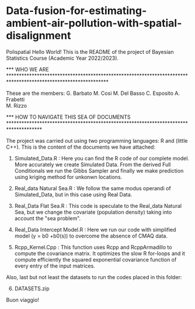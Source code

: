 # Data-fusion-for-estimating-ambient-air-pollution-with-spatial-disalignment
Polispatial
Hello World! 
This is the README of the  project of Bayesian Statistics Course (Academic Year 2022/2023).



*** WHO WE ARE ***************************************************************************************************************

  These are the members:
  G. Barbato
  M. Cosi
  M. Del Basso
  C. Esposito
  A. Frabetti        
  M. Rizzo        


*** HOW TO NAVIGATE THIS SEA OF DOCUMENTS *************************************************************************************

  The project was carried out using two programming languages: R and (little C++).
  This is the content of the documents we have attached:

  1) Simulated_Data.R             : Here you can find the R code of our complete model. More accurately we create Simulated Data. 
                                    From the derived Full Conditionals we run the Gibbs Sampler and finally we make prediction using 
				    kriging method for unkonwn locations.
            
  2) Real_data Natural Sea.R      : We follow the same modus operandi of Simulated_Data, but in this case using Real Data. 

  3) Real_Data Flat Sea.R         : This code is speculate to the Real_data Natural Sea, but we change the covariate (population density) 
                                    taking into account the "sea problem".
		    
  4) Real_Data Intercept Model.R  : Here we run our code with simplified model (y = b0 +b0(s)) to overcome the absence of CMAQ data.
  
  5) Rcpp_Kernel.Cpp              : This function uses Rcpp and RcppArmadillo to compute the covariance matrix. 
                                    It optimizes the slow R for-loops and it compute efficiently the squared exponential covariance 
                                    function of every entry of the input matrices. 
  
  
  Also, last but not least the datasets to run the codes placed in this folder: 

  6) DATASETS.zip


Buon viaggio!
